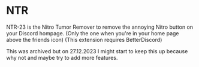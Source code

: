 # NTR
NTR-23 is the Nitro Tumor Remover to remove the annoying Nitro button on your Discord hompage. (Only the one when you're in your home page above the friends icon)
(This extension requires BetterDiscord)

This was archived but on 27.12.2023 I might start to keep this up because why not and maybe try to add more features.
